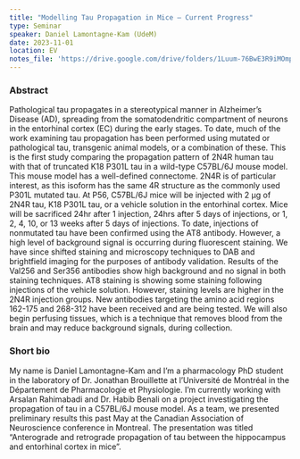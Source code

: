 ```yaml
---
title: "Modelling Tau Propagation in Mice – Current Progress"
type: Seminar
speaker: Daniel Lamontagne-Kam (UdeM)
date: 2023-11-01
location: EV
notes_file: 'https://drive.google.com/drive/folders/1Luum-76BwE3R9iMOmpt7mhmbvGmxU159?usp=drive_link'
---
```


### Abstract

Pathological tau propagates in a stereotypical manner in Alzheimer’s Disease (AD), spreading from the somatodendritic compartment of neurons in the entorhinal cortex (EC) during the early stages. To date, much of the work examining tau propagation has been performed using mutated or pathological tau, transgenic animal models, or a combination of these. This is the first study comparing the propagation pattern of 2N4R human tau with that of truncated K18 P301L tau in a wild-type C57BL/6J mouse model. This mouse model has a well-defined connectome. 2N4R is of particular interest, as this isoform has the same 4R structure as the commonly used P301L mutated tau. At P56, C57BL/6J mice will be injected with 2 μg of 2N4R tau, K18 P301L tau, or a vehicle solution in the entorhinal cortex. Mice will be sacrificed 24hr after 1 injection, 24hrs after 5 days of injections, or 1, 2, 4, 10, or 13 weeks after 5 days of injections. To date, injections of nonmutated tau have been confirmed using the AT8 antibody. However, a high level of background signal is occurring during fluorescent staining. We have since shifted staining and microscopy techniques to DAB and brightfield imaging for the purposes of antibody validation. Results of the Val256 and Ser356 antibodies show high background and no signal in both staining techniques. AT8 staining is showing some staining following injections of the vehicle solution. However, staining levels are higher in the 2N4R injection groups. New antibodies targeting the amino acid regions 162-175 and 268-312 have been received and are being tested. We will also begin perfusing tissues, which is a technique that removes blood from the brain and may reduce background signals, during collection. 


### Short bio

My name is Daniel Lamontagne-Kam and I’m a pharmacology PhD student in the laboratory of Dr. Jonathan Brouillette at l’Université de Montréal in the Département de Pharmacologie et Physiologie. I’m currently working with Arsalan Rahimabadi and Dr. Habib Benali on a project investigating the propagation of tau in a C57BL/6J mouse model. As a team, we presented preliminary results this past May at the Canadian Association of Neuroscience conference in Montreal. The presentation was titled “Anterograde and retrograde propagation of tau between the hippocampus and entorhinal cortex in mice”. 